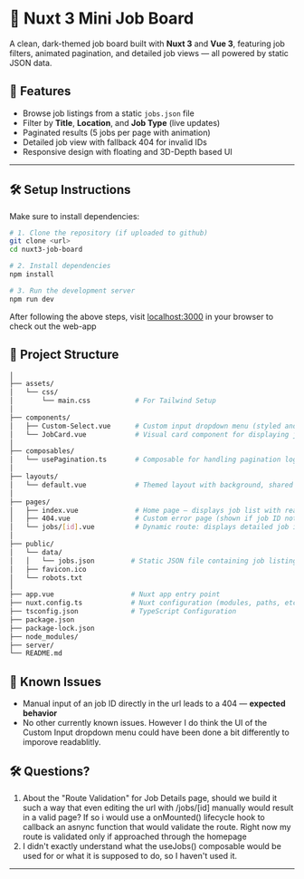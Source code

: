 # 🧳 Nuxt 3 Mini Job Board

A clean, dark-themed job board built with **Nuxt 3** and **Vue 3**, featuring job filters, animated pagination, and detailed job views — all powered by static JSON data.

## 🚀 Features

- Browse job listings from a static `jobs.json` file
- Filter by **Title**, **Location**, and **Job Type** (live updates)
- Paginated results (5 jobs per page with animation)
- Detailed job view with fallback 404 for invalid IDs
- Responsive design with floating and 3D-Depth based UI

---

## 🛠️ Setup Instructions

Make sure to install dependencies:

```bash
# 1. Clone the repository (if uploaded to github)
git clone <url>
cd nuxt3-job-board

# 2. Install dependencies
npm install

# 3. Run the development server
npm run dev
```
After following the above steps, visit [localhost:3000](http://localhost:3000/) in your browser to check out the web-app


## 🧱 Project Structure

```bash
│
├── assets/
│   └── css/   
│       └── main.css           # For Tailwind Setup   
│
├── components/
│   ├── Custom-Select.vue      # Custom input dropdown menu (styled and themed)
│   └── JobCard.vue            # Visual card component for displaying job summary (title + company)
│
├── composables/
│   └── usePagination.ts       # Composable for handling pagination logic (5 items/page)
│
├── layouts/
│   └── default.vue            # Themed layout with background, shared across pages
│
├── pages/
│   ├── index.vue              # Home page — displays job list with real-time filters
│   ├── 404.vue                # Custom error page (shown if job ID not found)
│   └── jobs/[id].vue          # Dynamic route: displays detailed job information
│
├── public/
│   └── data/   
│   │   └── jobs.json         # Static JSON file containing job listings
│   ├── favicon.ico
│   └── robots.txt
│
├── app.vue                   # Nuxt app entry point
├── nuxt.config.ts            # Nuxt configuration (modules, paths, etc.)
├── tsconfig.json             # TypeScript Configuration
├── package.json
├── package-lock.json
├── node_modules/             
├── server/
└── README.md
```

## 🐞 Known Issues
  - Manual input of an job ID directly in the url leads to a 404 — **expected behavior**
  - No other currently known issues. However I do think the UI of the Custom Input dropdown menu could have been done a bit 
    differently to imporove readablitly.

## 🛠 Questions?
 1. About the "Route Validation" for Job Details page, should we build it such a way that even editing the url with /jobs/[id] 
    manually would result in a valid page? If so i would use a onMounted() lifecycle hook to callback an asnync function that
    would validate the route.
    Right now my route is validated only if approached through the homepage
 2. I didn't exactly understand what the useJobs() composable would be used for or what it is supposed to do, so I haven't used it.
---